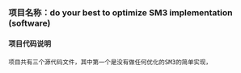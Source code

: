 ### 项目名称：do your best to optimize SM3 implementation (software)
#### 项目代码说明
    项目共有三个源代码文件，其中第一个是没有做任何优化的SM3的简单实现，

